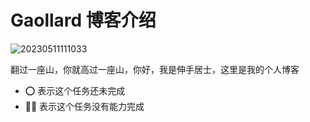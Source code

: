 # Gaollard 博客介绍

![20230511111033](http://s3.airtlab.com/blog/20230511111033.png)

翻过一座山，你就高过一座山，你好，我是伸手居士，这里是我的个人博客

- ⭕ 表示这个任务还未完成
- 😮‍💨 表示这个任务没有能力完成